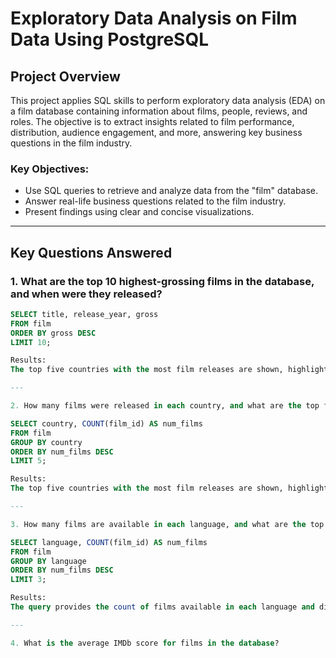 # Exploratory Data Analysis on Film Data Using PostgreSQL

## Project Overview

This project applies SQL skills to perform exploratory data analysis (EDA) on a film database containing information about films, people, reviews, and roles. The objective is to extract insights related to film performance, distribution, audience engagement, and more, answering key business questions in the film industry.

### Key Objectives:
- Use SQL queries to retrieve and analyze data from the "film" database.
- Answer real-life business questions related to the film industry.
- Present findings using clear and concise visualizations.

---

## Key Questions Answered

### 1. What are the top 10 highest-grossing films in the database, and when were they released?

```sql
SELECT title, release_year, gross
FROM film
ORDER BY gross DESC
LIMIT 10;

Results:
The top five countries with the most film releases are shown, highlighting where the most movies are produced.

---

2. How many films were released in each country, and what are the top five countries?

SELECT country, COUNT(film_id) AS num_films
FROM film
GROUP BY country
ORDER BY num_films DESC
LIMIT 5;

Results:
The top five countries with the most film releases are shown, highlighting where the most movies are produced.

---

3. How many films are available in each language, and what are the top three languages represented?

SELECT language, COUNT(film_id) AS num_films
FROM film
GROUP BY language
ORDER BY num_films DESC
LIMIT 3;

Results:
The query provides the count of films available in each language and displays the top three languages represented.

---

4. What is the average IMDb score for films in the database?
